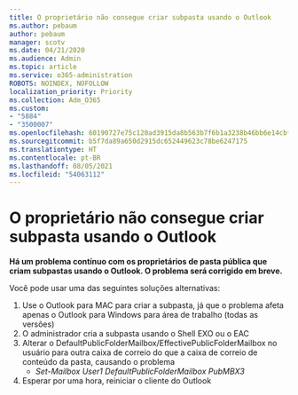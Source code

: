 ```yaml
---
title: O proprietário não consegue criar subpasta usando o Outlook
ms.author: pebaum
author: pebaum
manager: scotv
ms.date: 04/21/2020
ms.audience: Admin
ms.topic: article
ms.service: o365-administration
ROBOTS: NOINDEX, NOFOLLOW
localization_priority: Priority
ms.collection: Adm_O365
ms.custom:
- "5884"
- "3500007"
ms.openlocfilehash: 60190727e75c120ad3915da8b563b7f6b1a3238b46bb6e14cbf956365e1a84e0
ms.sourcegitcommit: b5f7da89a650d2915dc652449623c78be6247175
ms.translationtype: HT
ms.contentlocale: pt-BR
ms.lasthandoff: 08/05/2021
ms.locfileid: "54063112"
---
```

# <a name="owner-cannot-create-sub-folder-using-outlook"></a>O proprietário não consegue criar subpasta usando o Outlook

**Há um problema contínuo com os proprietários de pasta pública que criam subpastas usando o Outlook. O problema será corrigido em breve.**

Você pode usar uma das seguintes soluções alternativas:

1. Use o Outlook para MAC para criar a subpasta, já que o problema afeta apenas o Outlook para Windows para área de trabalho (todas as versões)
2. O administrador cria a subpasta usando o Shell EXO ou o EAC
3. Alterar o DefaultPublicFolderMailbox/EffectivePublicFolderMailbox no usuário para outra caixa de correio do que a caixa de correio de conteúdo da pasta, causando o problema  
    - *Set-Mailbox User1 DefaultPublicFolderMailbox PubMBX3*
4. Esperar por uma hora, reiniciar o cliente do Outlook